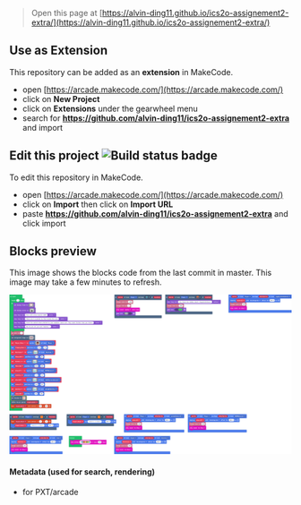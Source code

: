  


> Open this page at [https://alvin-ding11.github.io/ics2o-assignement2-extra/](https://alvin-ding11.github.io/ics2o-assignement2-extra/)

## Use as Extension

This repository can be added as an **extension** in MakeCode.

* open [https://arcade.makecode.com/](https://arcade.makecode.com/)
* click on **New Project**
* click on **Extensions** under the gearwheel menu
* search for **https://github.com/alvin-ding11/ics2o-assignement2-extra** and import

## Edit this project ![Build status badge](https://github.com/alvin-ding11/ics2o-assignement2-extra/workflows/MakeCode/badge.svg)

To edit this repository in MakeCode.

* open [https://arcade.makecode.com/](https://arcade.makecode.com/)
* click on **Import** then click on **Import URL**
* paste **https://github.com/alvin-ding11/ics2o-assignement2-extra** and click import

## Blocks preview

This image shows the blocks code from the last commit in master.
This image may take a few minutes to refresh.

![A rendered view of the blocks](https://github.com/alvin-ding11/ics2o-assignement2-extra/raw/master/.github/makecode/blocks.png)

#### Metadata (used for search, rendering)

* for PXT/arcade
<script src="https://makecode.com/gh-pages-embed.js"></script><script>makeCodeRender("{{ site.makecode.home_url }}", "{{ site.github.owner_name }}/{{ site.github.repository_name }}");</script>
